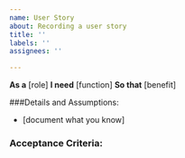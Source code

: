 ```yaml
---
name: User Story
about: Recording a user story
title: ''
labels: ''
assignees: ''

---
```


**As a** [role]
**I need** [function]
**So that** [benefit]

###Details and Assumptions:
* [document what you know]

### Acceptance Criteria:
